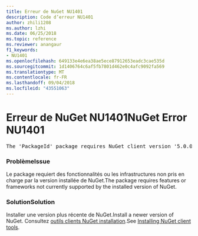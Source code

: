 ```yaml
---
title: Erreur de NuGet NU1401
description: Code d’erreur NU1401
author: zhili1208
ms.author: lzhi
ms.date: 06/25/2018
ms.topic: reference
ms.reviewer: anangaur
f1_keywords:
- NU1401
ms.openlocfilehash: 649133e4e6ea38ae5ece87912653eadc3cae535d
ms.sourcegitcommit: 1d1406764c6af5fb7801d462e0c4afc9092fa569
ms.translationtype: MT
ms.contentlocale: fr-FR
ms.lasthandoff: 09/04/2018
ms.locfileid: "43551063"
---
```

# <a name="nuget-error-nu1401"></a><span data-ttu-id="ba42e-103">Erreur de NuGet NU1401</span><span class="sxs-lookup"><span data-stu-id="ba42e-103">NuGet Error NU1401</span></span>

<pre>The 'PackageId' package requires NuGet client version '5.0.0' or above, but the current NuGet version is '4.3.0'.</pre>

### <a name="issue"></a><span data-ttu-id="ba42e-104">Problème</span><span class="sxs-lookup"><span data-stu-id="ba42e-104">Issue</span></span>
<span data-ttu-id="ba42e-105">Le package requiert des fonctionnalités ou les infrastructures non pris en charge par la version installée de NuGet.</span><span class="sxs-lookup"><span data-stu-id="ba42e-105">The package requires features or frameworks not currently supported by the installed version of NuGet.</span></span>

### <a name="solution"></a><span data-ttu-id="ba42e-106">Solution</span><span class="sxs-lookup"><span data-stu-id="ba42e-106">Solution</span></span>
<span data-ttu-id="ba42e-107">Installer une version plus récente de NuGet.</span><span class="sxs-lookup"><span data-stu-id="ba42e-107">Install a newer version of NuGet.</span></span> <span data-ttu-id="ba42e-108">Consultez [outils clients NuGet installation](../../install-nuget-client-tools.md).</span><span class="sxs-lookup"><span data-stu-id="ba42e-108">See [Installing NuGet client tools](../../install-nuget-client-tools.md).</span></span>